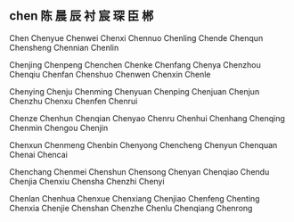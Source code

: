 chen  陈 晨 辰 衬 宸 琛 臣 郴
---

Chen Chenyue Chenwei Chenxi Chennuo Chenling Chende Chenqun Chensheng Chennian Chenlin

Chenjing Chenpeng Chenchen Chenke Chenfang Chenya Chenzhou Chenqiu Chenfan Chenshuo Chenwen Chenxin Chenle

Chenying Chenju Chenming Chenyuan Chenping Chenjuan Chenjun Chenzhu Chenxu Chenfen Chenrui

Chenze Chenhun Chenqian Chenyao Chenru Chenhui Chenhang Chenqing Chenmin Chengou Chenjin

 Chenxun Chenmeng Chenbin Chenyong Chencheng Chenyun Chenquan Chenai Chencai 

Chenchang Chenmei Chenshun Chensong Chenyan Chenqiao Chendu Chenjia Chenxiu Chensha Chenzhi Chenyi

Chenlan Chenhua Chenxue Chenxiang Chenjiao Chenfeng Chenting Chenxia Chenjie Chenshan Chenzhe Chenlu Chenqiang Chenrong 
